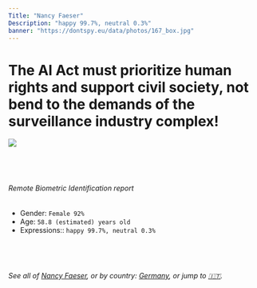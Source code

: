 ```yaml
---
Title: "Nancy Faeser"
Description: "happy 99.7%, neutral 0.3%"
banner: "https://dontspy.eu/data/photos/167_box.jpg"
---
```


# The AI Act must prioritize human rights and support civil society, not bend to the demands of the surveillance industry complex!

<link rel="stylesheet" type="text/css" href="/css/blog.css" />

<div class="is-fake" hidden>

_This image is **clearly fake**_, yet we [continue to collect them because the AI Act negotiations](/blog/why-deepfake/) are heading in a direction that will only make people's lives more complicated. For a more in-depth explanation, read: [Double threat: why losing the battle against Face Biometrics would fuel the proliferation of deepfakes](/blog/the-dual-threat-how-losing-the-biometric-battle-fuels-deepfake-proliferation/).


</div>

<!-- <img src="https://dontspy.eu/data/photos/54_box.jpg" /> -->
<img src="https://dontspy.eu/data/photos/167_box.jpg" />

## <br>

###### Remote Biometric Identification report

* <span class="label">Gender:</span> `Female 92%`
* <span class="label">Age:</span> `58.8 (estimated) years old`
* <span class="label">Expressions::</span> `happy 99.7%, neutral 0.3%`

## <br>

###### See all of [Nancy Faeser](/policymaker#Nancy%20Faeser), or by country: [Germany](/country#Germany), or jump to [🇮🇹](/x/58).

## <br>
